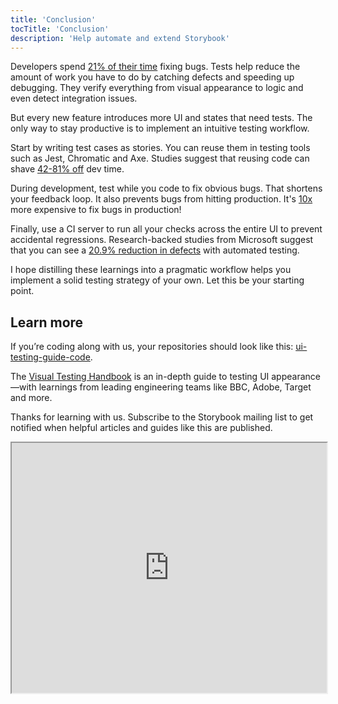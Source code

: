 ```yaml
---
title: 'Conclusion'
tocTitle: 'Conclusion'
description: 'Help automate and extend Storybook'
---
```


<!-- Link to sample code
Link to live Storybook of the tutorial
Link to additional resources if necessary -->

Developers spend [21% of their time](https://www.niss.org/sites/default/files/technicalreports/tr81.pdf) fixing bugs. Tests help reduce the amount of work you have to do by catching defects and speeding up debugging. They verify everything from visual appearance to logic and even detect integration issues.

But every new feature introduces more UI and states that need tests. The only way to stay productive is to implement an intuitive testing workflow.

Start by writing test cases as stories. You can reuse them in testing tools such as Jest, Chromatic and Axe. Studies suggest that reusing code can shave [42-81% off](https://www.researchgate.net/publication/3188437_Evaluating_Software_Reuse_Alternatives_A_Model_and_Its_Application_to_an_Industrial_Case_Study?ev=publicSearchHeader&_sg=g8WraNGZNGPw0R-1-jGpy0XwUDeAr3qb472J6lhisyQ3l24pSmndO6anMdX2L3HdWHifsczPegR9wjA) dev time.

During development, test while you code to fix obvious bugs. That shortens your feedback loop. It also prevents bugs from hitting production. It's [10x](https://ntrs.nasa.gov/search.jsp?R=20100036670) more expensive to fix bugs in production!

Finally, use a CI server to run all your checks across the entire UI to prevent accidental regressions. Research-backed studies from Microsoft suggest that you can see a [20.9% reduction in defects](https://collaboration.csc.ncsu.edu/laurie/Papers/Unit_testing_cameraReady.pdf) with automated testing.

I hope distilling these learnings into a pragmatic workflow helps you implement a solid testing strategy of your own. Let this be your starting point.

## Learn more

If you’re coding along with us, your repositories should look like this: [ui-testing-guide-code](https://github.com/chromaui/ui-testing-guide-code/tree/workflow).

The [Visual Testing Handbook](/visual-testing-handbook) is an in-depth guide to testing UI appearance—with learnings from leading engineering teams like BBC, Adobe, Target and more.

Thanks for learning with us. Subscribe to the Storybook mailing list to get notified when helpful articles and guides like this are published.

<iframe style="height:400px;width:100%;max-width:800px;margin:0px auto;" src="https://upscri.be/d42fc0?as_embed"></iframe>

